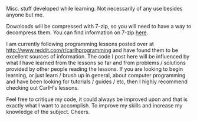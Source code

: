 Misc. stuff developed while learning. Not necessarily of any use besides anyone but me.

Downloads will be compressed with 7-zip, so you will need to have a way to decompress them. You can find information on 7-zip [here](http://www.7-zip.org).

I am currently following programming lessons posted over at http://www.reddit.com/r/carlhprogramming and have found them to be excellent sources of information. The code I post here will be influenced by what I have learned from the lessons so far and from problems / solutions provided by other people reading the lessons. If you are looking to begin learning, or just learn / brush up in general, about computer programming and have been looking for tutorials / guides / etc, then I highly recommend checking out CarlH's lessons.

Feel free to critique my code, it could always be improved upon and that is exactly what I want to accomplish. To improve my skills and increase my knowledge of the subject. Cheers.